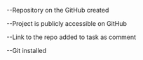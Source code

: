  --Repository on the GitHub created 
 
--Project is publicly accessible on GitHub

--Link to the repo added to task as comment

--Git installed
